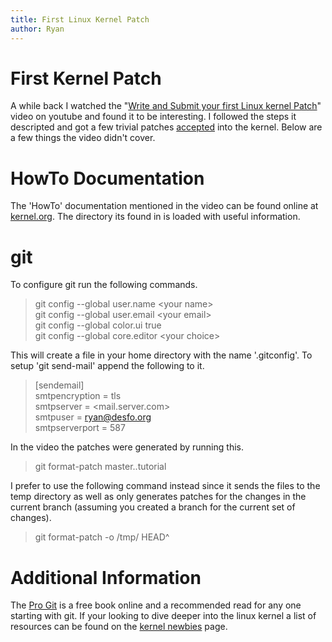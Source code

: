 ```yaml
---
title: First Linux Kernel Patch
author: Ryan
---
```


# First Kernel Patch

A while back I watched the "[Write and Submit your first Linux kernel Patch][firstpatch]" video on youtube and found it to be interesting.  I followed the steps it descripted and got a few trivial patches [accepted][commits] into the kernel. Below are a few things the video didn't cover.

# HowTo Documentation

The 'HowTo' documentation mentioned in the video can be found online at [kernel.org][kernelDoc].  The directory its found in is loaded with useful information.

# git 

To configure git run the following commands.

> git config --global user.name \<your name\>  
> git config --global user.email \<your email\>  
> git config --global color.ui true  
> git config --global core.editor \<your choice\>  

This will create a file in your home directory with the name '.gitconfig'.  To setup 'git send-mail' append the following to it.

> [sendemail]  
>     smtpencryption = tls  
>     smtpserver = \<mail.server.com\>  
>     smtpuser = ryan@desfo.org  
>     smtpserverport = 587  

In the video the patches were generated by running this.

> git format-patch master..tutorial

I prefer to use the following command instead since it sends the files to the temp directory as well as only generates patches for the changes in the current branch (assuming you created a branch for the current set of changes). 

> git format-patch -o /tmp/ HEAD^

# Additional Information

The [Pro Git][progit] is a free book online and a recommended read for any one starting with git.  If your looking to dive deeper into the linux kernel a list of resources can be found on the [kernel newbies][newbies] page.

[commits]: https://github.com/torvalds/linux/search?utf8=%E2%9C%93&q=desfosses&type=Commits
[firstpatch]: http://www.youtube.com/watch?v=LLBrBBImJt4
[kernelDoc]: https://git.kernel.org/cgit/linux/kernel/git/torvalds/linux.git/tree/Documentation/HOWTO?id=refs/tags/v3.16-rc1
[linuxDoc]: https://github.com/torvalds/linux/blob/master/Documentation/HOWTO
[newbies]: http://kernelnewbies.org/Documents
[progit]: http://www.git-scm.com/book
